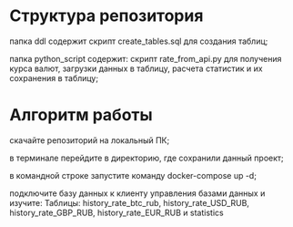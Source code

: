 # Структура репозитория

папка ddl содержит скрипт create_tables.sql для создания таблиц;

папка python_script содержит:
    скрипт rate_from_api.py для получения курса валют, загрузки данных в таблицу, расчета статистик и их сохранения в таблицу;


# Алгоритм работы

скачайте репозиторий на локальный ПК;

в терминале перейдите в директорию, где сохранили данный проект;

в командной строке запустите команду docker-compose up -d;

подключите базу данных к клиенту управления базами данных и изучите:
    Таблицы: history_rate_btc_rub, history_rate_USD_RUB, history_rate_GBP_RUB, history_rate_EUR_RUB и statistics
